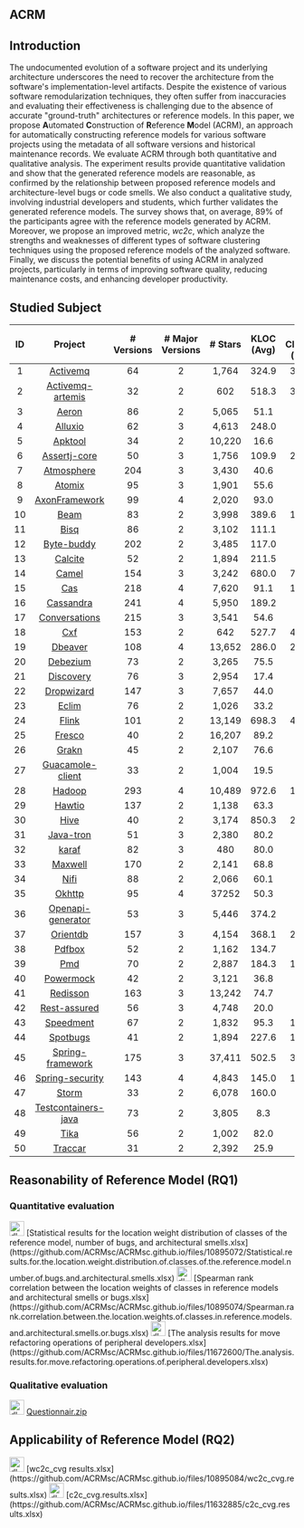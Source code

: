 ## ACRM 

## Introduction 

The undocumented evolution of a software project and its underlying architecture underscores the need to recover the architecture from the software's implementation-level artifacts. 
Despite the existence of various software remodularization techniques, they often suffer from inaccuracies and evaluating their effectiveness is challenging due to the absence of accurate "ground-truth" architectures or reference models.
In this paper, we propose **A**utomated **C**onstruction of **R**eference **M**odel (ACRM), an approach for automatically constructing reference models for various software projects using the metadata of all software versions and historical maintenance records. 
We evaluate ACRM through both quantitative and qualitative analysis. 
The experiment results provide quantitative validation and show that the generated reference models are reasonable, as confirmed by the relationship between proposed reference models and architecture-level bugs or code smells. 
We also conduct a qualitative study, involving industrial developers and students, which further validates the generated reference models. 
The survey shows that, on average, 89% of the participants agree with the reference models generated by ACRM. 
Moreover, we propose an improved metric, *wc2c*, which analyze the strengths and weaknesses of different types of software clustering techniques using the proposed reference models of the analyzed software. 
Finally, we discuss the potential benefits of using ACRM in analyzed projects, particularly in terms of improving software quality, reducing maintenance costs, and enhancing developer productivity.

## Studied Subject

| ID | Project | \# Versions | \# Major Versions | \# Stars | KLOC (Avg) | \# Classes (Avg) | Commits |
|:---: |:----: |:----: |:----:  |:----:  |:----:  |:----:  |:----:  |
| 1  | [Activemq](https://github.com/apache/activemq)                               | 64         | 2 | 1,764 | 324.9 | 3,057 | 11,309 |
| 2  | [Activemq-artemis](https://github.com/apache/activemq-artemis)               | 32         | 2 | 602 | 518.3 | 3,324 | 9,680|			
| 3  | [Aeron](https://github.com/real-logic/aeron)                                 | 86         | 2 | 5,065 | 51.1 | 330 | 15,842 |		
| 4  | [Alluxio](https://github.com/Alluxio/alluxio)                                | 62         | 3 | 4,613 | 248.0 | 916 | 30,937 |	
| 5  | [Apktool](https://github.com/iBotPeaches/Apktool)                            | 34         | 2 | 10,220 | 16.6 | 179 | 1,648 |
| 6  | [Assertj-core](https://github.com/assertj/assertj-core)                      | 50         | 3 | 1,756 | 109.9 | 2,600 | 2,870 |
| 7  | [Atmosphere](https://github.com/Atmosphere/atmosphere)                       | 204        | 3 | 3,430 | 40.6 | 259 | 5,931 |
| 8  | [Atomix](https://github.com/atomix/atomix)                                   | 95 | 3 | 1,901 | 55.6 | 619 | 4,265 |	
| 9  | [AxonFramework](https://github.com/AxonFramework/AxonFramework)              | 99 | 4 | 2,020 | 93.0 | 724 | 5,951 |	
| 10 | [Beam](https://github.com/apache/beam)                                       | 83 | 2 | 3,998 | 389.6 | 1,063 | 27,132 |
| 11 | [Bisq](https://github.com/bisq-network/bisq)                                 | 86 | 2 | 3,102 | 111.1 | 892 | 11,168 |
| 12 | [Byte-buddy](https://github.com/raphw/byte-buddy)                            | 202 | 2 | 3,485 | 117.0 | 581 | 5,200 |
| 13 | [Calcite](https://github.com/apache/calcite)                                 | 52 | 2 | 1,894 | 211.5 | 869 | 4,175 |
| 14 | [Camel](https://github.com/apache/camel)                                     |	154 | 3 | 3,242 | 680.0 | 7,981 | 45,096 |
| 15 | [Cas](https://github.com/apereo/cas)                                         | 218 |	4 | 7,620 | 91.1 | 1,219 | 16,869 |
| 16 | [Cassandra](https://github.com/apache/cassandra)                             | 241 | 4 | 5,950 | 189.2 | 775 | 25,297 |
| 17 | [Conversations](https://github.com/iNPUTmice/Conversations)                  | 215 | 3 | 3,541 | 54.6 | 150 | 6,274 |
| 18 | [Cxf](https://github.com/apache/cxf)                                         | 153 | 2 | 642 | 527.7 | 4,618 | 15,722 |
| 19 | [Dbeaver](https://github.com/dbeaver/dbeaver)                                | 108 | 4 | 13,652 | 286.0 | 2,233 | 16,052 |
| 20 | [Debezium](https://github.com/debezium/debezium)                             | 73 | 2 | 3,265 | 75.5 | 363 | 3,125 |
| 21 | [Discovery](https://github.com/Nepxion/Discovery)                            | 76 | 3 | 2,954 | 17.4 | 289 | 2,403 |
| 22 | [Dropwizard](https://github.com/dropwizard/dropwizard)                       | 147 | 3 | 7,657 | 44.0 | 509 | 5,430 |
| 23 | [Eclim](https://github.com/ervandew/eclim)                                   | 76 | 2 | 1,026 | 33.2 | 326 | 4,849 |
| 24 | [Flink](https://github.com/apache/flink)                                     | 101 | 2 | 13,149 | 698.3 | 4,037 | 22,170 |
| 25 | [Fresco](https://github.com/facebook/fresco)                                 | 40 | 2 | 16,207 | 89.2 | 547 | 2,531 |
| 26 | [Grakn](https://github.com/ranscoupcoli1970/grakn)                           | 45 | 2 | 2,107 | 76.6 | 570 | 4,291 |
| 27 | [Guacamole-client](https://github.com/apache/guacamole-client)               | 33 | 2 | 1,004 | 19.5 | 281 | 5,378 |
| 28 | [Hadoop](https://github.com/apache/hadoop)                                   | 293 | 4 | 10,489 | 972.6 | 1,784 | 23,874 |
| 29 | [Hawtio](https://github.com/hawtio/hawtio)                                   | 137 | 2 | 1,138 | 63.3 | 199 | 8,803 |
| 30 | [Hive](https://github.com/apache/hive)                                       | 40 | 2 | 3,174 | 850.3 | 2,345 | 14,501 |
| 31 | [Java-tron](https://github.com/tronprotocol/java-tron)                       | 51 | 3 | 2,380 | 80.2 | 849 | 14,129 |
| 32 | [karaf](https://github.com/apache/karaf)                                     | 82 | 3 | 480 | 80.0 | 655 | 8,197 |
| 33 | [Maxwell](https://github.com/zendesk/maxwell)                                | 170 | 2 | 2,141 | 68.8 | 123 | 3,110 |
| 34 | [Nifi](https://github.com/apache/nifi)                                       | 88 | 2 | 2,066 | 60.1 | 693 | 5,286 |
| 35 | [Okhttp](https://github.com/square/okhttp)                                   | 95 | 4 | 37252 | 50.3 | 167 | 4645 |
| 36 | [Openapi-generator](https://github.com/OpenAPITools/openapi-generator)       | 53 | 3 | 5,446 | 374.2 | 542 | 14,218 |
| 37 | [Orientdb](https://github.com/orientechnologies/orientdb)                    | 157 | 3 | 4,154 | 368.1 | 2,329 | 19,352 |
| 38 | [Pdfbox](https://github.com/apache/pdfbox)                                   | 52 | 2 | 1,162 | 134.7 | 939 | 8,962 |
| 39 | [Pmd](https://github.com/pmd/pmd)                                            | 70 | 2 | 2,887 | 184.3 | 1,415 | 16,532 |
| 40 | [Powermock](https://github.com/powermock/powermock)                          | 42 | 2 | 3,121 | 36.8 | 590 | 1,607 |
| 41 | [Redisson](https://github.com/redisson/redisson)                             | 163 | 3 | 13,242 | 74.7 | 486 | 5,675 | 
| 42 | [Rest-assured](https://github.com/rest-assured/rest-assured)                 | 56 | 3 | 4,748 | 20.0 | 180 | 1,959 |
| 43 | [Speedment](https://github.com/speedment/speedment)                          | 67 | 2 | 1,832 | 95.3 | 1,537 | 4,674 |
| 44 | [Spotbugs](https://github.com/spotbugs/spotbugs)                             | 41 | 2 | 1,894 | 227.6 | 1,891 | 16,206 |
| 45 | [Spring-framework](https://github.com/spring-projects/spring-framework)      | 175 | 3 | 37,411 | 502.5 | 3,773 | 20,896 |
| 46 | [Spring-security](https://github.com/spring-projects/spring-security)        | 143 | 4 | 4,843 | 145.0 | 1,231 | 8,732 | 
| 47 | [Storm](https://github.com/apache/storm)                                     | 33 | 2 | 6,078 | 160.0 | 920 | 10,316  | 
| 48 | [Testcontainers-java](https://github.com/testcontainers/testcontainers-java) | 73 | 2 | 3,805 | 8.3 | 175 | 2,008 |
| 49 | [Tika](https://github.com/apache/tika)                                       | 56 | 2 | 1,002 | 82.0 | 526 | 4,747 | 
| 50 | [Traccar](https://github.com/traccar/traccar)                                | 31 | 2 | 2,392 | 25.9 | 415 | 6,227 |

## Reasonability of Reference Model (RQ1)

### Quantitative evaluation

<img width="26" alt="dl" src="https://user-images.githubusercontent.com/104186731/168603749-1422d6db-921f-4976-8b95-5f77ca20bc5f.png">
[Statistical results for the location weight distribution of classes of the reference model, number of bugs, and architectural smells.xlsx](https://github.com/ACRMsc/ACRMsc.github.io/files/10895072/Statistical.results.for.the.location.weight.distribution.of.classes.of.the.reference.model.number.of.bugs.and.architectural.smells.xlsx)

<img width="26" alt="dl" src="https://user-images.githubusercontent.com/104186731/168603749-1422d6db-921f-4976-8b95-5f77ca20bc5f.png"> 
[Spearman rank correlation between the location weights of classes in reference models and architectural smells or bugs.xlsx](https://github.com/ACRMsc/ACRMsc.github.io/files/10895074/Spearman.rank.correlation.between.the.location.weights.of.classes.in.reference.models.and.architectural.smells.or.bugs.xlsx)

<img width="26" alt="dl" src="https://user-images.githubusercontent.com/104186731/168603749-1422d6db-921f-4976-8b95-5f77ca20bc5f.png"> 
[The analysis results for move refactoring operations of peripheral developers.xlsx](https://github.com/ACRMsc/ACRMsc.github.io/files/11672600/The.analysis.results.for.move.refactoring.operations.of.peripheral.developers.xlsx)



### Qualitative evaluation

<img width="26" alt="dl" src="https://user-images.githubusercontent.com/104186731/168603749-1422d6db-921f-4976-8b95-5f77ca20bc5f.png"> [Questionnair.zip](https://github.com/ACRMsc/ACRMsc.github.io/files/10916722/Questionnair.zip)


## Applicability of Reference Model (RQ2)

<img width="26" alt="dl" src="https://user-images.githubusercontent.com/104186731/168603749-1422d6db-921f-4976-8b95-5f77ca20bc5f.png">
[wc2c_cvg results.xlsx](https://github.com/ACRMsc/ACRMsc.github.io/files/10895084/wc2c_cvg.results.xlsx)

<img width="26" alt="dl" src="https://user-images.githubusercontent.com/104186731/168603749-1422d6db-921f-4976-8b95-5f77ca20bc5f.png">
[c2c_cvg.results.xlsx](https://github.com/ACRMsc/ACRMsc.github.io/files/11632885/c2c_cvg.results.xlsx)



